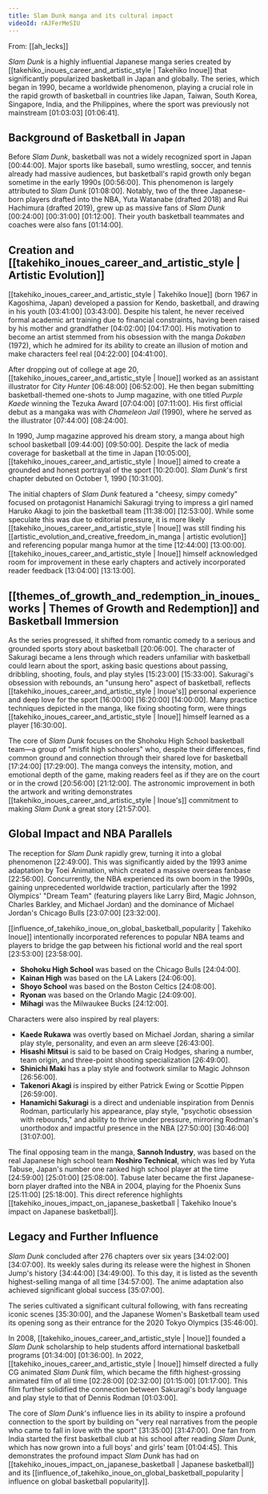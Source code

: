 ```yaml
---
title: Slam Dunk manga and its cultural impact
videoId: rAJFerMeSIU
---
```


From: [[ah_lecks]] <br/> 

*Slam Dunk* is a highly influential Japanese manga series created by [[takehiko_inoues_career_and_artistic_style | Takehiko Inoue]] that significantly popularized basketball in Japan and globally. The series, which began in 1990, became a worldwide phenomenon, playing a crucial role in the rapid growth of basketball in countries like Japan, Taiwan, South Korea, Singapore, India, and the Philippines, where the sport was previously not mainstream <a class="yt-timestamp" data-t="01:03:03">[01:03:03]</a> <a class="yt-timestamp" data-t="01:06:41">[01:06:41]</a>.

## Background of Basketball in Japan
Before *Slam Dunk*, basketball was not a widely recognized sport in Japan <a class="yt-timestamp" data-t="00:44:00">[00:44:00]</a>. Major sports like baseball, sumo wrestling, soccer, and tennis already had massive audiences, but basketball's rapid growth only began sometime in the early 1990s <a class="yt-timestamp" data-t="00:56:00">[00:56:00]</a>. This phenomenon is largely attributed to *Slam Dunk* <a class="yt-timestamp" data-t="01:08:00">[01:08:00]</a>. Notably, two of the three Japanese-born players drafted into the NBA, Yuta Watanabe (drafted 2018) and Rui Hachimura (drafted 2019), grew up as massive fans of *Slam Dunk* <a class="yt-timestamp" data-t="00:24:00">[00:24:00]</a> <a class="yt-timestamp" data-t="00:31:00">[00:31:00]</a> <a class="yt-timestamp" data-t="01:12:00">[01:12:00]</a>. Their youth basketball teammates and coaches were also fans <a class="yt-timestamp" data-t="01:14:00">[01:14:00]</a>.

## Creation and [[takehiko_inoues_career_and_artistic_style | Artistic Evolution]]
[[takehiko_inoues_career_and_artistic_style | Takehiko Inoue]] (born 1967 in Kagoshima, Japan) developed a passion for Kendo, basketball, and drawing in his youth <a class="yt-timestamp" data-t="03:41:00">[03:41:00]</a> <a class="yt-timestamp" data-t="03:43:00">[03:43:00]</a>. Despite his talent, he never received formal academic art training due to financial constraints, having been raised by his mother and grandfather <a class="yt-timestamp" data-t="04:02:00">[04:02:00]</a> <a class="yt-timestamp" data-t="04:17:00">[04:17:00]</a>. His motivation to become an artist stemmed from his obsession with the manga *Dokaben* (1972), which he admired for its ability to create an illusion of motion and make characters feel real <a class="yt-timestamp" data-t="04:22:00">[04:22:00]</a> <a class="yt-timestamp" data-t="04:41:00">[04:41:00]</a>.

After dropping out of college at age 20, [[takehiko_inoues_career_and_artistic_style | Inoue]] worked as an assistant illustrator for *City Hunter* <a class="yt-timestamp" data-t="06:48:00">[06:48:00]</a> <a class="yt-timestamp" data-t="06:52:00">[06:52:00]</a>. He then began submitting basketball-themed one-shots to Jump magazine, with one titled *Purple Kaede* winning the Tezuka Award <a class="yt-timestamp" data-t="07:04:00">[07:04:00]</a> <a class="yt-timestamp" data-t="07:11:00">[07:11:00]</a>. His first official debut as a mangaka was with *Chameleon Jail* (1990), where he served as the illustrator <a class="yt-timestamp" data-t="07:44:00">[07:44:00]</a> <a class="yt-timestamp" data-t="08:24:00">[08:24:00]</a>.

In 1990, Jump magazine approved his dream story, a manga about high school basketball <a class="yt-timestamp" data-t="09:44:00">[09:44:00]</a> <a class="yt-timestamp" data-t="09:50:00">[09:50:00]</a>. Despite the lack of media coverage for basketball at the time in Japan <a class="yt-timestamp" data-t="10:05:00">[10:05:00]</a>, [[takehiko_inoues_career_and_artistic_style | Inoue]] aimed to create a grounded and honest portrayal of the sport <a class="yt-timestamp" data-t="10:20:00">[10:20:00]</a>. *Slam Dunk*'s first chapter debuted on October 1, 1990 <a class="yt-timestamp" data-t="10:31:00">[10:31:00]</a>.

The initial chapters of *Slam Dunk* featured a "cheesy, simpy comedy" focused on protagonist Hanamichi Sakuragi trying to impress a girl named Haruko Akagi to join the basketball team <a class="yt-timestamp" data-t="11:38:00">[11:38:00]</a> <a class="yt-timestamp" data-t="12:53:00">[12:53:00]</a>. While some speculate this was due to editorial pressure, it is more likely [[takehiko_inoues_career_and_artistic_style | Inoue]] was still finding his [[artistic_evolution_and_creative_freedom_in_manga | artistic evolution]] and referencing popular manga humor at the time <a class="yt-timestamp" data-t="12:44:00">[12:44:00]</a> <a class="yt-timestamp" data-t="13:00:00">[13:00:00]</a>. [[takehiko_inoues_career_and_artistic_style | Inoue]] himself acknowledged room for improvement in these early chapters and actively incorporated reader feedback <a class="yt-timestamp" data-t="13:04:00">[13:04:00]</a> <a class="yt-timestamp" data-t="13:13:00">[13:13:00]</a>.

## [[themes_of_growth_and_redemption_in_inoues_works | Themes of Growth and Redemption]] and Basketball Immersion
As the series progressed, it shifted from romantic comedy to a serious and grounded sports story about basketball <a class="yt-timestamp" data-t="20:06:00">[20:06:00]</a>. The character of Sakuragi became a lens through which readers unfamiliar with basketball could learn about the sport, asking basic questions about passing, dribbling, shooting, fouls, and play styles <a class="yt-timestamp" data-t="15:23:00">[15:23:00]</a> <a class="yt-timestamp" data-t="15:33:00">[15:33:00]</a>. Sakuragi's obsession with rebounds, an "unsung hero" aspect of basketball, reflects [[takehiko_inoues_career_and_artistic_style | Inoue's]] personal experience and deep love for the sport <a class="yt-timestamp" data-t="16:00:00">[16:00:00]</a> <a class="yt-timestamp" data-t="16:20:00">[16:20:00]</a> <a class="yt-timestamp" data-t="14:00:00">[14:00:00]</a>. Many practice techniques depicted in the manga, like fixing shooting form, were things [[takehiko_inoues_career_and_artistic_style | Inoue]] himself learned as a player <a class="yt-timestamp" data-t="16:30:00">[16:30:00]</a>.

The core of *Slam Dunk* focuses on the Shohoku High School basketball team—a group of "misfit high schoolers" who, despite their differences, find common ground and connection through their shared love for basketball <a class="yt-timestamp" data-t="17:24:00">[17:24:00]</a> <a class="yt-timestamp" data-t="17:29:00">[17:29:00]</a>. The manga conveys the intensity, motion, and emotional depth of the game, making readers feel as if they are on the court or in the crowd <a class="yt-timestamp" data-t="20:56:00">[20:56:00]</a> <a class="yt-timestamp" data-t="21:12:00">[21:12:00]</a>. The astronomic improvement in both the artwork and writing demonstrates [[takehiko_inoues_career_and_artistic_style | Inoue's]] commitment to making *Slam Dunk* a great story <a class="yt-timestamp" data-t="21:57:00">[21:57:00]</a>.

## Global Impact and NBA Parallels
The reception for *Slam Dunk* rapidly grew, turning it into a global phenomenon <a class="yt-timestamp" data-t="22:49:00">[22:49:00]</a>. This was significantly aided by the 1993 anime adaptation by Toei Animation, which created a massive overseas fanbase <a class="yt-timestamp" data-t="22:56:00">[22:56:00]</a>. Concurrently, the NBA experienced its own boom in the 1990s, gaining unprecedented worldwide traction, particularly after the 1992 Olympics' "Dream Team" (featuring players like Larry Bird, Magic Johnson, Charles Barkley, and Michael Jordan) and the dominance of Michael Jordan's Chicago Bulls <a class="yt-timestamp" data-t="23:07:00">[23:07:00]</a> <a class="yt-timestamp" data-t="23:32:00">[23:32:00]</a>.

[[influence_of_takehiko_inoue_on_global_basketball_popularity | Takehiko Inoue]] intentionally incorporated references to popular NBA teams and players to bridge the gap between his fictional world and the real sport <a class="yt-timestamp" data-t="23:53:00">[23:53:00]</a> <a class="yt-timestamp" data-t="23:58:00">[23:58:00]</a>.
*   **Shohoku High School** was based on the Chicago Bulls <a class="yt-timestamp" data-t="24:04:00">[24:04:00]</a>.
*   **Kainan High** was based on the LA Lakers <a class="yt-timestamp" data-t="24:06:00">[24:06:00]</a>.
*   **Shoyo School** was based on the Boston Celtics <a class="yt-timestamp" data-t="24:08:00">[24:08:00]</a>.
*   **Ryonan** was based on the Orlando Magic <a class="yt-timestamp" data-t="24:09:00">[24:09:00]</a>.
*   **Mihagi** was the Milwaukee Bucks <a class="yt-timestamp" data-t="24:12:00">[24:12:00]</a>.

Characters were also inspired by real players:
*   **Kaede Rukawa** was overtly based on Michael Jordan, sharing a similar play style, personality, and even an arm sleeve <a class="yt-timestamp" data-t="26:43:00">[26:43:00]</a>.
*   **Hisashi Mitsui** is said to be based on Craig Hodges, sharing a number, team origin, and three-point shooting specialization <a class="yt-timestamp" data-t="26:49:00">[26:49:00]</a>.
*   **Shinichi Maki** has a play style and footwork similar to Magic Johnson <a class="yt-timestamp" data-t="26:56:00">[26:56:00]</a>.
*   **Takenori Akagi** is inspired by either Patrick Ewing or Scottie Pippen <a class="yt-timestamp" data-t="26:59:00">[26:59:00]</a>.
*   **Hanamichi Sakuragi** is a direct and undeniable inspiration from Dennis Rodman, particularly his appearance, play style, "psychotic obsession with rebounds," and ability to thrive under pressure, mirroring Rodman's unorthodox and impactful presence in the NBA <a class="yt-timestamp" data-t="27:50:00">[27:50:00]</a> <a class="yt-timestamp" data-t="30:46:00">[30:46:00]</a> <a class="yt-timestamp" data-t="31:07:00">[31:07:00]</a>.

The final opposing team in the manga, **Sannoh Industry**, was based on the real Japanese high school team **Noshiro Technical**, which was led by Yuta Tabuse, Japan's number one ranked high school player at the time <a class="yt-timestamp" data-t="24:59:00">[24:59:00]</a> <a class="yt-timestamp" data-t="25:01:00">[25:01:00]</a> <a class="yt-timestamp" data-t="25:08:00">[25:08:00]</a>. Tabuse later became the first Japanese-born player drafted into the NBA in 2004, playing for the Phoenix Suns <a class="yt-timestamp" data-t="25:11:00">[25:11:00]</a> <a class="yt-timestamp" data-t="25:18:00">[25:18:00]</a>. This direct reference highlights [[takehiko_inoues_impact_on_japanese_basketball | Takehiko Inoue's impact on Japanese basketball]].

## Legacy and Further Influence
*Slam Dunk* concluded after 276 chapters over six years <a class="yt-timestamp" data-t="34:02:00">[34:02:00]</a> <a class="yt-timestamp" data-t="34:07:00">[34:07:00]</a>. Its weekly sales during its release were the highest in Shonen Jump's history <a class="yt-timestamp" data-t="34:44:00">[34:44:00]</a> <a class="yt-timestamp" data-t="34:49:00">[34:49:00]</a>. To this day, it is listed as the seventh highest-selling manga of all time <a class="yt-timestamp" data-t="34:57:00">[34:57:00]</a>. The anime adaptation also achieved significant global success <a class="yt-timestamp" data-t="35:07:00">[35:07:00]</a>.

The series cultivated a significant cultural following, with fans recreating iconic scenes <a class="yt-timestamp" data-t="35:30:00">[35:30:00]</a>, and the Japanese Women's Basketball team used its opening song as their entrance for the 2020 Tokyo Olympics <a class="yt-timestamp" data-t="35:46:00">[35:46:00]</a>.

In 2008, [[takehiko_inoues_career_and_artistic_style | Inoue]] founded a *Slam Dunk* scholarship to help students afford international basketball programs <a class="yt-timestamp" data-t="01:34:00">[01:34:00]</a> <a class="yt-timestamp" data-t="01:36:00">[01:36:00]</a>. In 2022, [[takehiko_inoues_career_and_artistic_style | Inoue]] himself directed a fully CG animated *Slam Dunk* film, which became the fifth highest-grossing animated film of all time <a class="yt-timestamp" data-t="02:28:00">[02:28:00]</a> <a class="yt-timestamp" data-t="02:32:00">[02:32:00]</a> <a class="yt-timestamp" data-t="01:15:00">[01:15:00]</a> <a class="yt-timestamp" data-t="01:17:00">[01:17:00]</a>. This film further solidified the connection between Sakuragi's body language and play style to that of Dennis Rodman <a class="yt-timestamp" data-t="01:03:00">[01:03:00]</a>.

The core of *Slam Dunk*'s influence lies in its ability to inspire a profound connection to the sport by building on "very real narratives from the people who came to fall in love with the sport" <a class="yt-timestamp" data-t="31:35:00">[31:35:00]</a> <a class="yt-timestamp" data-t="31:47:00">[31:47:00]</a>. One fan from India started the first basketball club at his school after reading *Slam Dunk*, which has now grown into a full boys' and girls' team <a class="yt-timestamp" data-t="01:04:45">[01:04:45]</a>. This demonstrates the profound impact *Slam Dunk* has had on [[takehiko_inoues_impact_on_japanese_basketball | Japanese basketball]] and its [[influence_of_takehiko_inoue_on_global_basketball_popularity | influence on global basketball popularity]].